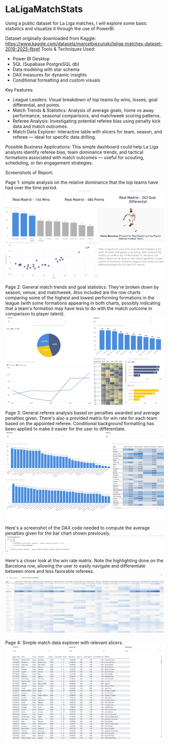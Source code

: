 # LaLigaMatchStats
Using a public dataset for La Liga matches, I will explore some basic statistics and visualize it through the use of PowerBI.

Dataset originally downloaded from Kaggle: https://www.kaggle.com/datasets/marcelbiezunski/laliga-matches-dataset-2019-2025-fbref
Tools & Techniques Used:
- Power BI Desktop
- SQL (Supabase PostgreSQL db)
- Data modeling with star schema
- DAX measures for dynamic insights
- Conditional formatting and custom visuals

Key Features:
- League Leaders: Visual breakdown of top teams by wins, losses, goal differential, and points.
- Match Trends & Statistics: Analysis of average goals, home vs away performance, seasonal comparisons, and matchweek scoring patterns.
- Referee Analysis: Investigating potential referee bias using penalty kick data and match outcomes.
- Match Data Explorer: Interactive table with slicers for team, season, and referee — ideal for specific data drilling.

Possible Business Applications: 
This simple dashboard could help La Liga analysts identify referee bias, team dominance trends, and tactical formations associated with match outcomes — useful for scouting, scheduling, or fan engagement strategies.

Screenshots of Report:

Page 1: simple analysis on the relative dominance that the top teams have had over the time period.
![Page 1](ReportPage1.png)

Page 2: General match trends and goal statistics. They're broken down by season, venue, and matchweek. Also included are the row charts comparing some of the highest and lowest performing formations in the league (with some formations appearing in both charts, possibly indicating that a team's formation may have less to do with the match outcome in comparison to player talent).
![Page 2](ReportPage2.png)

Page 3: General referee analysis based on penalties awarded and average penalties given. There's also a provided matrix for win rate for each team based on the appointed referee. Conditional background formatting has been applied to make it easier for the user to differentiate.
![Page 3](ReportPage3.png)

Here's a screenshot of the DAX code needed to compute the average penalties given for the bar chart shown previously.
![Average Penalties Awarded DAX](ReportPage3_DAX.png)

Here's a closer look at the win rate matrix. Note the highlighting done on the Barcelona row, allowing the user to easily navigate and differentiate between more and less favorable referees.
![Win Rate matrix](ReportPage3_WinRateFocus.png)


Page 4: Simple match data explorer with relevant slicers.
![Page 4](ReportPage4.png)
